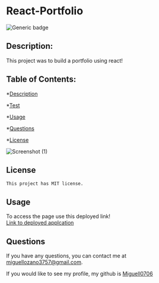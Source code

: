 # React-Portfolio
  
![Generic badge](https://img.shields.io/badge/license-MIT-blue.svg)
    


## Description: 
This project was to build a portfolio using react!

## Table of Contents: 

*[Description](#description)

*[Test](#test)

*[Usage](#usage)

*[Questions](#questions)

*[License](#license)


![Screenshot (1)](https://user-images.githubusercontent.com/82692900/128627005-7688220d-a949-4e22-96cb-c7a3d03845ff.png)


## License
    This project has MIT license.



## Usage
To access the page use this deployed link! 
<br>
[Link to deployed applcation](https://priceless-heisenberg-c408a3.netlify.app/)




## Questions
If you have any questions, you can contact me at miguellozano3757@gmail.com.

If you would like to see my profile, my github is [Miguell0706](https://github.com/Miguell0706)

